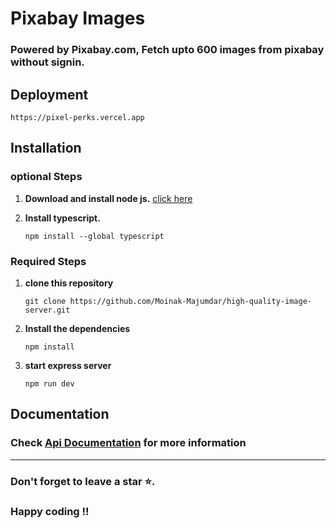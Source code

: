# Pixabay Images

### Powered by Pixabay.com, Fetch upto 600 images from pixabay without signin.

## Deployment 

```
https://pixel-perks.vercel.app
```

## Installation

### optional Steps
1. **Download and install node js.** <a href="https://nodejs.org/en">click here</a>

2. **Install typescript.**
    ```
    npm install --global typescript
    ```
### Required Steps

1. **clone this repository**
    ```
    git clone https://github.com/Moinak-Majumdar/high-quality-image-server.git
    ```

2. **Install the dependencies**
    ```
    npm install
    ```

3. **start express server**
    ```
    npm run dev
    ```

## Documentation

### Check [Api Documentation](/DOCS.md) for more information 

---

### Don't forget to leave a star ⭐.

### Happy coding !!